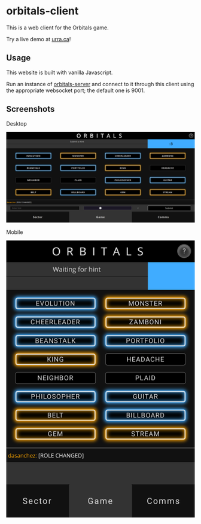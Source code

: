 # orbitals-client

This is a web client for the Orbitals game.

Try a live demo at [urra.ca](https://urra.ca/orbitals/)!

## Usage

This website is built with vanilla Javascript.

Run an instance of [orbitals-server](https://github.com/dasanchez/orbitals-server) and connect to it through this client using the appropriate websocket port; the default one is 9001.


## Screenshots

Desktop

![Desktop UI](img/desktop-ui.png)

Mobile

![Mobile UI](img/mobile-ui.png)
